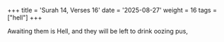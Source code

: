 +++
title = 'Surah 14, Verses 16'
date = '2025-08-27'
weight = 16
tags = ["hell"]
+++

Awaiting them is Hell, and they will be left to drink oozing pus,
